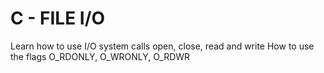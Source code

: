 # C - FILE I/O
Learn how to use I/O system calls open, close, read and write
How to use the flags O_RDONLY, O_WRONLY, O_RDWR
